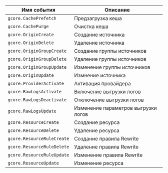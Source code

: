 Имя события | Описание
--- | ---
`gcore.CachePrefetch` | Предзагрузка кеша
`gcore.CachePurge` | Очистка кеша
`gcore.OriginCreate` | Создание источника
`gcore.OriginDelete` | Удаление источника
`gcore.OriginGroupCreate` | Создание группы источников
`gcore.OriginGroupDelete` | Удаление группы источников
`gcore.OriginGroupUpdate` | Изменение группы источников
`gcore.OriginUpdate` | Измнение источника
`gcore.ProviderActivate` | Активация провайдера
`gcore.RawLogsActivate` | Включение выгрузки логов
`gcore.RawLogsDeactivate` | Отключение выгрузки логов
`gcore.RawLogsUpdate` | Изменение параметров выгрузки логов
`gcore.ResourceCreate` | Создание ресурса
`gcore.ResourceDelete` | Удаление ресурса
`gcore.ResourceRuleCreate` | Создание правила Rewrite
`gcore.ResourceRuleDelete` | Удаление правила Rewrite
`gcore.ResourceRuleUpdate` | Изменение правила Rewrite
`gcore.ResourceUpdate` | Изменение ресурса
